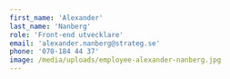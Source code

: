 ```yaml
---
first_name: 'Alexander'
last_name: 'Nanberg'
role: 'Front-end utvecklare'
email: 'alexander.nanberg@strateg.se'
phone: '070-184 44 37'
image: /media/uploads/employee-alexander-nanberg.jpg
---
```

